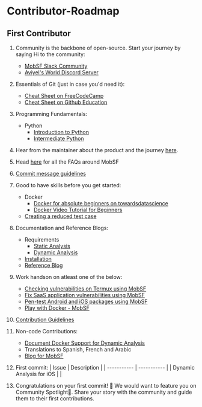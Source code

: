 # Contributor-Roadmap

## First Contributor

1. Community is the backbone of open-source. Start your journey by saying Hi to the community:
    - [MobSF Slack Community](https://mobsf.slack.com/join/shared_invite/enQtNzM2NTAyNzA1MjgxLTdjMzkzNDc3ZjdiMjkwZTZhMmFhNDlkZmMwZDhjNDNmYTAzYWE5NGZlMDIzYzliNTdiMDQ2MTRlYjU1MjkyNGM#/shared-invite/email)
    - [Aviyel's World Discord Server](https://discord.gg/mB5w2D59za)
2. Essentials of Git (just in case you'd need it):
    - [Cheat Sheet on FreeCodeCamp](https://www.freecodecamp.org/news/a-simple-git-guide-and-cheat-sheet-for-open-source-contributors/)
    - [Cheat Sheet on Github Education](https://education.github.com/git-cheat-sheet-education.pdf)
3. Programming Fundamentals:
    - Python
      - [Introduction to Python](https://lab.github.com/everydeveloper/introduction-to-python?overlay=register-box-overlay)
      - [Intermediate Python](https://lab.github.com/everydeveloper/intermediate-python)
4. Hear from the maintainer about the product and the journey [here](https://www.youtube.com/watch?v=F4mB0x_B1AE).
5. Head [here](https://aviyel.com/projects/7/mobile-security-framework/questions) for all the FAQs around MobSF
6. [Commit message guidelines](https://tbaggery.com/2008/04/19/a-note-about-git-commit-messages.html)
7. Good to have skills before you get started:
    - Docker
      - [Docker for absolute beginners on towardsdatascience](https://towardsdatascience.com/docker-for-absolute-beginners-what-is-docker-and-how-to-use-it-examples-3d3b11efd830)
      - [Docker Video Tutorial for Beginners](https://www.youtube.com/watch?v=3c-iBn73dDE)
    - [Creating a reduced test case](https://css-tricks.com/reduced-test-cases/)
8. Documentation and Reference Blogs:
    - Requirements
      - [Static Analysis](https://mobsf.github.io/docs/#/requirements)
      - [Dynamic Analysis](https://mobsf.github.io/docs/#/requirements)
    - [Installation](https://mobsf.github.io/docs/#/installation)
    - [Reference Blog](https://aviyel.com/post/643/a-brief-introduction-and-guide-to-mobile-security-framework-mobsf)
9. Work handson on atleast one of the below:
    - [Checking vulnerabilities on Termux using MobSF](https://aviyel.com/post/1542/checking-vulnerabilities-in-termux-android-application-using-mobsf)
    - [Fix SaaS application vulnerabilities using MobSF](https://aviyel.com/post/1489/build-a-saas-application-and-fix-vulnerabilities-using-mobsf)
    - [Pen-test Android and iOS packages using MobSF](https://www.whiteoaksecurity.com/blog/mobile-security-framework-part-1/#:~:text=If%20you%20want%20to%20test%20this%20out%20yourself%2C%20some%20example%20files%20can%20be%20found%20here%3A)
    - [Play with Docker - MobSF](https://labs.play-with-docker.com/?stack=https://raw.githubusercontent.com/MobSF/Mobile-Security-Framework-MobSF/master/scripts/stack/docker-compose.yml)
10. [Contribution Guidelines](https://github.com/MobSF/Mobile-Security-Framework-MobSF/blob/master/.github/CONTRIBUTING.md)
11. Non-code Contributions:
    - [Document Docker Support for Dynamic Analysis](https://github.com/MobSF/Mobile-Security-Framework-MobSF/projects/5#card-75773130)
    - Translations to Spanish, French and Arabic
    - [Blog for MobSF](https://github.com/aviyeldevrel/Aviyel-Blogs-Review/issues)
12. First commit:
    | Issue | Description |
    | ----------- | ----------- |
    | Dynamic Analysis for iOS |  |

13. Congratulations on your first commit! :tada: We would want to feature you on Community Spotlight:flashlight:. Share your story with the community and guide them to their first contributions.
